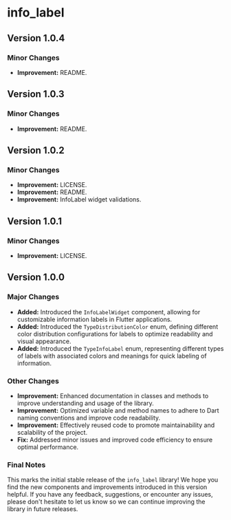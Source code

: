 # info_label

## Version 1.0.4
### Minor Changes
- **Improvement:** README.

## Version 1.0.3
### Minor Changes
- **Improvement:** README.


## Version 1.0.2
### Minor Changes

- **Improvement:** LICENSE.
- **Improvement:** README.
- **Improvement:** InfoLabel widget validations.


## Version 1.0.1
### Minor Changes

- **Improvement:** LICENSE.


## Version 1.0.0
### Major Changes

- **Added:** Introduced the `InfoLabelWidget` component, allowing for customizable information labels in Flutter applications.
- **Added:** Introduced the `TypeDistributionColor` enum, defining different color distribution configurations for labels to optimize readability and visual appearance.
- **Added:** Introduced the `TypeInfoLabel` enum, representing different types of labels with associated colors and meanings for quick labeling of information.

### Other Changes

- **Improvement:** Enhanced documentation in classes and methods to improve understanding and usage of the library.
- **Improvement:** Optimized variable and method names to adhere to Dart naming conventions and improve code readability.
- **Improvement:** Effectively reused code to promote maintainability and scalability of the project.
- **Fix:** Addressed minor issues and improved code efficiency to ensure optimal performance.

### Final Notes

This marks the initial stable release of the `info_label` library! We hope you find the new components and improvements introduced in this version helpful. If you have any feedback, suggestions, or encounter any issues, please don't hesitate to let us know so we can continue improving the library in future releases.

